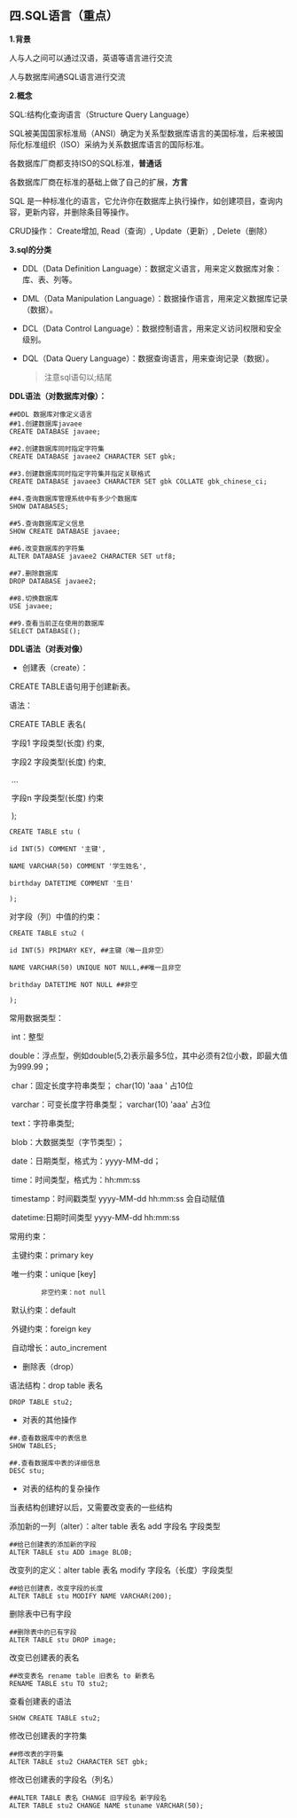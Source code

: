 ## 四.SQL语言（重点）

**1.背景**

人与人之间可以通过汉语，英语等语言进行交流

人与数据库间通SQL语言进行交流

**2.概念**

SQL:结构化查询语言（Structure Query Language）

SQL被美国国家标准局（ANSI）确定为关系型数据库语言的美国标准，后来被国际化标准组织（ISO）采纳为关系数据库语言的国际标准。

各数据库厂商都支持ISO的SQL标准，**普通话**

各数据库厂商在标准的基础上做了自己的扩展，**方言**

SQL 是一种标准化的语言，它允许你在数据库上执行操作，如创建项目，查询内容，更新内容，并删除条目等操作。

CRUD操作：  Create增加, Read（查询）, Update（更新）, Delete（删除）

**3.sql的分类**

- DDL（Data Definition Language）：数据定义语言，用来定义数据库对象：库、表、列等。

- DML（Data Manipulation Language）：数据操作语言，用来定义数据库记录（数据）。

- DCL（Data Control Language）：数据控制语言，用来定义访问权限和安全级别。

- DQL（Data Query Language）：数据查询语言，用来查询记录（数据）。

  > 注意sql语句以;结尾

**DDL语法（对数据库对像）：**

```
##DDL 数据库对像定义语言
##1.创建数据库javaee
CREATE DATABASE javaee;

##2.创建数据库同时指定字符集
CREATE DATABASE javaee2 CHARACTER SET gbk;

##3.创建数据库同时指定字符集并指定关联格式
CREATE DATABASE javaee3 CHARACTER SET gbk COLLATE gbk_chinese_ci;

##4.查询数据库管理系统中有多少个数据库
SHOW DATABASES;

##5.查询数据库定义信息
SHOW CREATE DATABASE javaee;

##6.改变数据库的字符集
ALTER DATABASE javaee2 CHARACTER SET utf8;

##7.删除数据库
DROP DATABASE javaee2;

##8.切换数据库
USE javaee;

##9.查看当前正在使用的数据库
SELECT DATABASE();

```

**DDL语法（对表对像）**

- 创建表（create）：

CREATE TABLE语句用于创建新表。

语法： 

CREATE TABLE 表名(

​                                  字段1 字段类型(长度) 约束,

​                                  字段2 字段类型(长度) 约束,

​                                  ...

​                                  字段n 字段类型(长度) 约束

​                        	 );

```
CREATE TABLE stu (

id INT(5) COMMENT '主键',

NAME VARCHAR(50) COMMENT '学生姓名',

birthday DATETIME COMMENT '生日'

);
```

对字段（列）中值的约束：

```
CREATE TABLE stu2 (

id INT(5) PRIMARY KEY, ##主键（唯一且非空）

NAME VARCHAR(50) UNIQUE NOT NULL,##唯一且非空

brithday DATETIME NOT NULL ##非空

);

```

常用数据类型：

​                         int：整型

​                         double：浮点型，例如double(5,2)表示最多5位，其中必须有2位小数，即最大值为999.99；

​                         char：固定长度字符串类型；    char(10)    'aaa       '  占10位

​                         varchar：可变长度字符串类型； varchar(10)  'aaa'  占3位

​                         text：字符串类型;

​                         blob：大数据类型（字节类型）；

​                         date：日期类型，格式为：yyyy-MM-dd；

​                         time：时间类型，格式为：hh:mm:ss

​                         timestamp：时间戳类型 yyyy-MM-dd hh:mm:ss  会自动赋值

​                         datetime:日期时间类型 yyyy-MM-dd hh:mm:ss

常用约束：

​			主键约束：primary key

​			唯一约束：unique [key]

 			非空约束：not null

​			默认约束：default 

​			外键约束：foreign key

​			自动增长：auto_increment

- 删除表（drop）

语法结构：drop table 表名

```
DROP TABLE stu2;
```

- 对表的其他操作

```
##.查看数据库中的表信息
SHOW TABLES;

##.查看数据库中表的详细信息
DESC stu;
```

- 对表的结构的复杂操作

当表结构创建好以后，又需要改变表的一些结构

添加新的一列（alter）：alter table 表名 add  字段名 字段类型

```
##给已创建表的添加新的字段
ALTER TABLE stu ADD image BLOB;
```

改变列的定义：alter table 表名 modify 字段名（长度）字段类型

```
##给已创建表，改变字段的长度
ALTER TABLE stu MODIFY NAME VARCHAR(200);
```

删除表中已有字段

```
##删除表中的已有字段
ALTER TABLE stu DROP image;
```

改变已创建表的表名

```
##改变表名 rename table 旧表名 to 新表名
RENAME TABLE stu TO stu2;
```

查看创建表的语法

```
SHOW CREATE TABLE stu2;
```

修改已创建表的字符集

```
##修改表的字符集
ALTER TABLE stu2 CHARACTER SET gbk;
```

修改已创建表的字段名（列名）

```
##ALTER TABLE 表名 CHANGE 旧字段名 新字段名
ALTER TABLE stu2 CHANGE NAME stuname VARCHAR(50);
```

